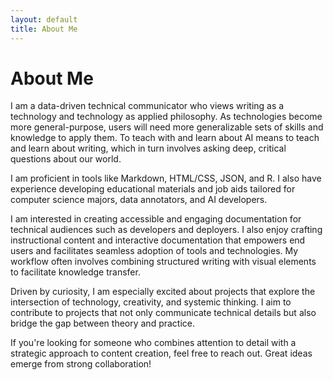 ```yaml
---
layout: default
title: About Me
---
```


# About Me

I am a data-driven technical communicator who views writing as a technology and technology as applied philosophy. As technologies become more general-purpose, users will need more generalizable sets of skills and knowledge to apply them. To teach with and learn about AI means to teach and learn about writing, which in turn involves asking deep, critical questions about our world.

I am proficient in tools like Markdown, HTML/CSS, JSON, and R. I also have experience developing educational materials and job aids tailored for computer science majors, data annotators, and AI developers.

I am interested in creating accessible and engaging documentation for technical audiences such as developers and deployers. I also enjoy crafting instructional content and interactive documentation that empowers end users and facilitates seamless adoption of tools and technologies. My workflow often involves combining structured writing with visual elements to facilitate knowledge transfer.

Driven by curiosity, I am especially excited about projects that explore the intersection of technology, creativity, and systemic thinking. I aim to contribute to projects that not only communicate technical details but also bridge the gap between theory and practice. 

If you're looking for someone who combines attention to detail with a strategic approach to content creation, feel free to reach out. Great ideas emerge from strong collaboration!
